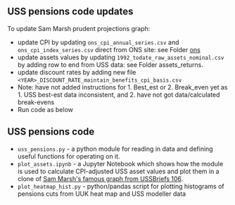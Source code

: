 ## USS pensions code updates

To update Sam Marsh prudent projections graph: 

- update CPI by updating `ons_cpi_annual_series.csv` and `ons_cpi_index_series.csv` direct from ONS site: see Folder [ons](https://github.com/SussexUCU/USS/tree/b1ce885eb2e5e1285a72187809d959660faf5bbf/data/ons)
- update assets values by updating `1992_todate_raw_assets_nominal.csv` by adding row to end from USS data: see Folder assets_returns.
- update discount rates by adding new file `<YEAR>_DISCOUNT_RATE_maintain_benefits_cpi_basis.csv`
- Note: have not added instructions for 1. Best_est or 2. Break_even yet as 1. USS best-est data inconsistent, and 2. have not got data/calculated break-evens
- Run code as below
  
## USS pensions code
- `uss_pensions.py` - a python module for reading in data and defining useful functions for operating on it.
- `plot_assets.ipynb` - a Jupyter Notebook which shows how the module is used to calculate CPI-adjusted USS asset values and plot them in a clone of [Sam Marsh's famous graph from USSBriefs 106](https://medium.com/ussbriefs/how-extreme-prudence-and-misguided-risk-management-sent-the-uss-into-crisis-baf78c35d9e1).
- `plot_heatmap_hist.py` - python/pandas script for plotting histograms of pensions cuts from UUK heat map and USS modeller data
